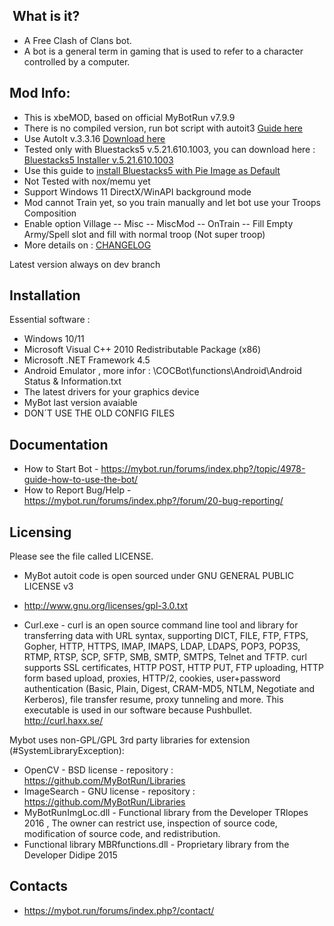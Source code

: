 ﻿﻿ What is it?
  -----------
- A Free Clash of Clans bot. 
- A bot is a general term in gaming that is used to refer to a character controlled by a computer.
##  Mod Info:
- This is xbeMOD, based on official MyBotRun v7.9.9
- There is no compiled version, run bot script with autoit3 [Guide here](https://mybot.run/forums/index.php?/topic/8714-guide-how-to-recompile-the-bot-run-bot-as-script/)
- Use AutoIt v.3.3.16 [Download here](https://www.autoitscript.com/autoit3/files/archive/autoit/autoit-v3.3.16.1-setup.exe)
- Tested only with Bluestacks5 v.5.21.610.1003, you can download here : [Bluestacks5 Installer v.5.21.610.1003]( https://ak-build.bluestacks.com/public/app-player/windows/nxt/5.21.610.1003/25343c4e28853b01095c62342d9cbc16/FullInstaller/x64/BlueStacksFullInstaller_5.21.610.1003_amd64_native.exe)
- Use this guide to [install Bluestacks5 with Pie Image as Default](https://support.bluestacks.com/hc/en-us/articles/4402611273485-BlueStacks-5-offline-installer)
- Not Tested with nox/memu yet
- Support Windows 11 DirectX/WinAPI background mode
- Mod cannot Train yet, so you train manually and let bot use your Troops Composition
- Enable option Village -- Misc -- MiscMod -- OnTrain -- Fill Empty Army/Spell slot and fill with normal troop (Not super troop)
- More details on : [CHANGELOG](https://github.com/xbebenk/MBR_xbebenkMod/blob/dev_1.2.6/CHANGELOG)

Latest version always on dev branch

Installation
  ------------
Essential software :
- Windows 10/11
- Microsoft Visual C++ 2010 Redistributable Package (x86)
- Microsoft .NET Framework 4.5
- Android Emulator , more infor : \COCBot\functions\Android\Android Status & Information.txt
- The latest drivers for your graphics device
- MyBot last version avaiable
- DON´T USE THE OLD CONFIG FILES

Documentation
  -------------
- How to Start Bot - https://mybot.run/forums/index.php?/topic/4978-guide-how-to-use-the-bot/
- How to Report Bug/Help - https://mybot.run/forums/index.php?/forum/20-bug-reporting/
  
Licensing
  ---------
Please see the file called LICENSE.
- MyBot autoit code is open sourced under GNU GENERAL PUBLIC LICENSE v3
- http://www.gnu.org/licenses/gpl-3.0.txt

- Curl.exe - curl is an open source command line tool and library for transferring data with URL syntax, supporting DICT, FILE, FTP, FTPS, Gopher, HTTP, HTTPS, IMAP, IMAPS, LDAP, LDAPS, POP3, POP3S, RTMP, RTSP, SCP, SFTP, SMB, SMTP, SMTPS, Telnet and TFTP. curl supports SSL certificates, HTTP POST, HTTP PUT, FTP uploading, HTTP form based upload, proxies, HTTP/2, cookies, user+password authentication (Basic, Plain, Digest, CRAM-MD5, NTLM, Negotiate and Kerberos), file transfer resume, proxy tunneling and more. This executable is used in our software because Pushbullet.
  http://curl.haxx.se/

Mybot uses non-GPL/GPL 3rd party libraries for extension (#SystemLibraryException): 
- OpenCV - BSD license - repository : https://github.com/MyBotRun/Libraries
- ImageSearch - GNU license - repository : https://github.com/MyBotRun/Libraries
- MyBotRunImgLoc.dll - Functional library from the Developer TRlopes 2016 , The owner can restrict use, inspection of source code, modification of source code, and redistribution.
- Functional library MBRfunctions.dll - Proprietary library from the Developer Didipe 2015

Contacts
  --------
- https://mybot.run/forums/index.php?/contact/
